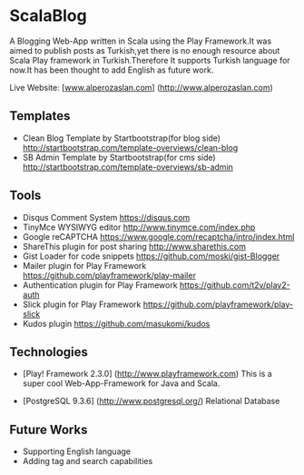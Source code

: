 # ScalaBlog

A Blogging Web-App written in Scala using the Play Framework.It was aimed to publish posts as Turkish,yet there is no enough resource about Scala Play framework in Turkish.Therefore It supports Turkish language for now.It has been thought to add English as future work. 

Live Website: [www.alperozaslan.com] (http://www.alperozaslan.com)

## Templates
- Clean Blog Template by Startbootstrap(for blog side) http://startbootstrap.com/template-overviews/clean-blog
- SB Admin Template by Startbootstrap(for cms side) http://startbootstrap.com/template-overviews/sb-admin

## Tools 
- Disqus Comment System https://disqus.com
- TinyMce WYSIWYG editor http://www.tinymce.com/index.php
- Google reCAPTCHA https://www.google.com/recaptcha/intro/index.html
- ShareThis plugin for post sharing http://www.sharethis.com
- Gist Loader for code snippets https://github.com/moski/gist-Blogger
- Mailer plugin for Play Framework https://github.com/playframework/play-mailer
- Authentication plugin for Play Framework https://github.com/t2v/play2-auth
- Slick plugin for Play Framework https://github.com/playframework/play-slick
- Kudos plugin https://github.com/masukomi/kudos

## Technologies

- [Play! Framework 2.3.0] (http://www.playframework.com)
  This is a super cool Web-App-Framework for Java and Scala.

- [PostgreSQL 9.3.6] (http://www.postgresql.org/)
  Relational Database

## Future Works

- Supporting English language
- Adding tag and search capabilities

